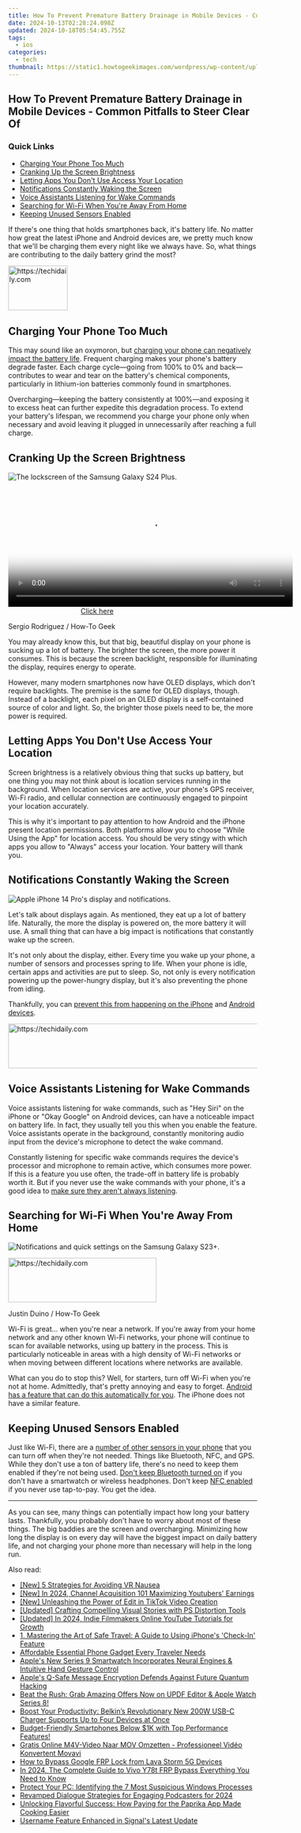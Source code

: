 ```yaml
---
title: How To Prevent Premature Battery Drainage in Mobile Devices - Common Pitfalls to Steer Clear Of
date: 2024-10-13T02:28:24.098Z
updated: 2024-10-18T05:54:45.755Z
tags:
  - ios
categories:
  - tech
thumbnail: https://static1.howtogeekimages.com/wordpress/wp-content/uploads/2024/05/pixel-battery-screen-red.jpg
---
```


## How To Prevent Premature Battery Drainage in Mobile Devices - Common Pitfalls to Steer Clear Of

### Quick Links

* [Charging Your Phone Too Much](https://android-transfer.techidaily.com/in-2024-5-ways-to-move-contacts-from-oppo-reno-10-pro-5g-to-iphone-131415-drfone-by-drfone-transfer-from-android-transfer-from-android/)
* [Cranking Up the Screen Brightness](https://instagram-video-recordings.techidaily.com/updated-the-ultimate-list-igtv-masterminds-and-maestros-for-2024/)
* [Letting Apps You Don't Use Access Your Location](https://extra-skills.techidaily.com/2024-approved-pre-upgrade-wisdom-a-primer-on-improvement/)
* [Notifications Constantly Waking the Screen](https://twitter-videos.techidaily.com/updated-in-2024-web-wonders-weekly-review/)
* [Voice Assistants Listening for Wake Commands](https://digital-screen-recording.techidaily.com/spectacular-gratis-switch-gaming-tools/)
* [Searching for Wi-Fi When You're Away From Home](https://driver-error.techidaily.com/easy-steps-on-how-to-fetch-newest-driver-software-for-the-hp-envy-20/)
* [Keeping Unused Sensors Enabled](https://youtube-web.techidaily.com/69518351-new-2024-approved-feast-your-eyes-on-9-whole-film-winter-wonders-no-charge/)

 If there's one thing that holds smartphones back, it's battery life. No matter how great the latest iPhone and Android devices are, we pretty much know that we'll be charging them every night like we always have. So, what things are contributing to the daily battery grind the most?

<!-- affiliate ads begin -->
<a href="https://bluettiit.sjv.io/c/5597632/2148127/17093" target="_top" id="2148127">
  <img src="//a.impactradius-go.com/display-ad/17093-2148127" border="0" alt="https://techidaily.com" width="120" height="90"/>
</a>
<img height="0" width="0" src="https://bluettiit.sjv.io/i/5597632/2148127/17093" style="position:absolute;visibility:hidden;" border="0" />
<!-- affiliate ads end -->

##  Charging Your Phone Too Much

 This may sound like an oxymoron, but [charging your phone can negatively impact the battery life](https://fox-helps.techidaily.com/new-effortless-time-lapse-videos-with-samsung-tech-for-2024/). Frequent charging makes your phone's battery degrade faster. Each charge cycle—going from 100% to 0% and back—contributes to wear and tear on the battery's chemical components, particularly in lithium-ion batteries commonly found in smartphones.

 Overcharging—keeping the battery consistently at 100%—and exposing it to excess heat can further expedite this degradation process. To extend your battery's lifespan, we recommend you charge your phone only when necessary and avoid leaving it plugged in unnecessarily after reaching a full charge.

##  Cranking Up the Screen Brightness

![The lockscreen of the Samsung Galaxy S24 Plus.](https://static1.howtogeekimages.com/wordpress/wp-content/uploads/wm/2024/02/the-lockscreen-of-the-samsung-galaxy-s24-plus-3jpg_53483811827_o.jpg) 

<!-- affiliate ads begin -->
<span id="1983573">
					<video width="576" height="240" style="cursor:pointer"
           poster="//a.impactradius-go.com/display-clicktoplayimage/1983573.png"
           onclick="if(!this.playClicked){this.play();this.setAttribute('controls',true);this.playClicked=true;}">
	   <source src="//a.impactradius-go.com/display-ad/22993-1983573">
	   <img src="//a.impactradius-go.com/display-clicktoplayimage/1983573.png" style="border: none; height: 100%; width: 100%; object-fit: contain">
	</video>
	<div style="width:360px;text-align:center"><a href="javascript:window.open(decodeURIComponent('https%3A%2F%2Fhomestyler.sjv.io%2Fc%2F5597632%2F1983573%2F22993'), '_blank');void(0);">Click here</a></div>
</span>
<img height="0" width="0" src="https://imp.pxf.io/i/5597632/1983573/22993" style="position:absolute;visibility:hidden;" border="0" />
<!-- affiliate ads end -->

Sergio Rodriguez / How-To Geek

 You may already know this, but that big, beautiful display on your phone is sucking up a lot of battery. The brighter the screen, the more power it consumes. This is because the screen backlight, responsible for illuminating the display, requires energy to operate.

 However, many modern smartphones now have OLED displays, which don't require backlights. The premise is the same for OLED displays, though. Instead of a backlight, each pixel on an OLED display is a self-contained source of color and light. So, the brighter those pixels need to be, the more power is required.

##  Letting Apps You Don't Use Access Your Location

 Screen brightness is a relatively obvious thing that sucks up battery, but one thing you may not think about is location services running in the background. When location services are active, your phone's GPS receiver, Wi-Fi radio, and cellular connection are continuously engaged to pinpoint your location accurately.

 This is why it's important to pay attention to how Android and the iPhone present location permissions. Both platforms allow you to choose "While Using the App" for location access. You should be very stingy with which apps you allow to "Always" access your location. Your battery will thank you.

##  Notifications Constantly Waking the Screen

![Apple iPhone 14 Pro's display and notifications.](https://static1.howtogeekimages.com/wordpress/wp-content/uploads/2023/06/52421159219_1085f0b209_o.jpg) 

 Let's talk about displays again. As mentioned, they eat up a lot of battery life. Naturally, the more the display is powered on, the more battery it will use. A small thing that can have a big impact is notifications that constantly wake up the screen.

 It's not only about the display, either. Every time you wake up your phone, a number of sensors and processes spring to life. When your phone is idle, certain apps and activities are put to sleep. So, not only is every notification powering up the power-hungry display, but it's also preventing the phone from idling.

 Thankfully, you can [prevent this from happening on the iPhone](https://activate-lock.techidaily.com/in-2024-how-to-remove-activation-lock-on-the-iphone-11-without-previous-owner-by-drfone-ios/) and [Android devices](https://instagram-videos.techidaily.com/new-instagrams-hottest-25-minds-in-the-digital-age/).

<!-- affiliate ads begin -->
<a href="https://bluettieu.pxf.io/c/5597632/2141676/17091" target="_top" id="2141676">
  <img src="//a.impactradius-go.com/display-ad/17091-2141676" border="0" alt="https://techidaily.com" width="728" height="90"/>
</a>
<img height="0" width="0" src="https://bluettieu.pxf.io/i/5597632/2141676/17091" style="position:absolute;visibility:hidden;" border="0" />
<!-- affiliate ads end -->

##  Voice Assistants Listening for Wake Commands

 Voice assistants listening for wake commands, such as "Hey Siri" on the iPhone or "Okay Google" on Android devices, can have a noticeable impact on battery life. In fact, they usually tell you this when you enable the feature. Voice assistants operate in the background, constantly monitoring audio input from the device's microphone to detect the wake command.

 Constantly listening for specific wake commands requires the device's processor and microphone to remain active, which consumes more power. If this is a feature you use often, the trade-off in battery life is probably worth it. But if you never use the wake commands with your phone, it's a good idea to [make sure they aren't always listening](https://facebook-video-recording.techidaily.com/clear-and-compelling-1080p-streaming-on-the-social-network/).

##  Searching for Wi-Fi When You're Away From Home

![Notifications and quick settings on the Samsung Galaxy S23+.](https://static1.howtogeekimages.com/wordpress/wp-content/uploads/2024/04/52709294324_62743ec6e5_o.jpg) 

<!-- affiliate ads begin -->
<a href="https://aligracehair.sjv.io/c/5597632/2135414/19272" target="_top" id="2135414">
  <img src="//a.impactradius-go.com/display-ad/19272-2135414" border="0" alt="https://techidaily.com" width="300" height="90"/>
</a>
<img height="0" width="0" src="https://aligracehair.sjv.io/i/5597632/2135414/19272" style="position:absolute;visibility:hidden;" border="0" />
<!-- affiliate ads end -->

Justin Duino / How-To Geek

 Wi-Fi is great... when you're near a network. If you're away from your home network and any other known Wi-Fi networks, your phone will continue to scan for available networks, using up battery in the process. This is particularly noticeable in areas with a high density of Wi-Fi networks or when moving between different locations where networks are available.

 What can you do to stop this? Well, for starters, turn off Wi-Fi when you're not at home. Admittedly, that's pretty annoying and easy to forget. [Android has a feature that can do this automatically for you](https://youtube-clips.techidaily.com/sourav-joshis-strategy-for-youtube-earning-in-the-year-2024/). The iPhone does not have a similar feature.

##  Keeping Unused Sensors Enabled

 Just like Wi-Fi, there are a [number of other sensors in your phone](https://youtube-stream.techidaily.com/new-game-masters-top-ten-female-gaming-influencers/) that you can turn off when they're not needed. Things like Bluetooth, NFC, and GPS. While they don't use a ton of battery life, there's no need to keep them enabled if they're not being used. [Don't keep Bluetooth turned on](https://easy-unlock-android.techidaily.com/in-2024-can-i-bypass-a-forgotten-phone-password-of-oppo-find-x6-by-drfone-android/) if you don't have a smartwatch or wireless headphones. Don't keep [NFC enabled](https://tech-renaissance.techidaily.com/troubleshooting-speaker-malfunctions-in-microsoft-presentations/) if you never use tap-to-pay. You get the idea.

---

 As you can see, many things can potentially impact how long your battery lasts. Thankfully, you probably don't have to worry about most of these things. The big baddies are the screen and overcharging. Minimizing how long the display is on every day will have the biggest impact on daily battery life, and not charging your phone more than necessary will help in the long run.

<ins class="adsbygoogle"
     style="display:block"
     data-ad-format="autorelaxed"
     data-ad-client="ca-pub-7571918770474297"
     data-ad-slot="1223367746"></ins>

<ins class="adsbygoogle"
     style="display:block"
     data-ad-client="ca-pub-7571918770474297"
     data-ad-slot="8358498916"
     data-ad-format="auto"
     data-full-width-responsive="true"></ins>

<span class="atpl-alsoreadstyle">Also read:</span>
<div><ul>
<li><a href="https://fox-links.techidaily.com/new-5-strategies-for-avoiding-vr-nausea/"><u>[New] 5 Strategies for Avoiding VR Nausea</u></a></li>
<li><a href="https://facebook-record-videos.techidaily.com/new-in-2024-channel-acquisition-101-maximizing-youtubers-earnings/"><u>[New] In 2024, Channel Acquisition 101 Maximizing Youtubers' Earnings</u></a></li>
<li><a href="https://some-tips.techidaily.com/new-unleashing-the-power-of-edit-in-tiktok-video-creation/"><u>[New] Unleashing the Power of Edit in TikTok Video Creation</u></a></li>
<li><a href="https://extra-resources.techidaily.com/updated-crafting-compelling-visual-stories-with-ps-distortion-tools/"><u>[Updated] Crafting Compelling Visual Stories with PS Distortion Tools</u></a></li>
<li><a href="https://youtube-web.techidaily.com/ed-in-2024-indie-filmmakers-online-youtube-tutorials-for-growth/"><u>[Updated] In 2024, Indie Filmmakers Online YouTube Tutorials for Growth</u></a></li>
<li><a href="https://os-tips.techidaily.com/1-mastering-the-art-of-safe-travel-a-guide-to-using-iphones-check-in-feature/"><u>1. Mastering the Art of Safe Travel: A Guide to Using iPhone's 'Check-In' Feature</u></a></li>
<li><a href="https://os-tips.techidaily.com/affordable-essential-phone-gadget-every-traveler-needs/"><u>Affordable Essential Phone Gadget Every Traveler Needs</u></a></li>
<li><a href="https://os-tips.techidaily.com/apples-new-series-9-smartwatch-incorporates-neural-engines-and-intuitive-hand-gesture-control/"><u>Apple's New Series 9 Smartwatch Incorporates Neural Engines & Intuitive Hand Gesture Control</u></a></li>
<li><a href="https://os-tips.techidaily.com/apples-q-safe-message-encryption-defends-against-future-quantum-hacking/"><u>Apple's Q-Safe Message Encryption Defends Against Future Quantum Hacking</u></a></li>
<li><a href="https://os-tips.techidaily.com/beat-the-rush-grab-amazing-offers-now-on-updf-editor-and-apple-watch-series-8/"><u>Beat the Rush: Grab Amazing Offers Now on UPDF Editor & Apple Watch Series 8!</u></a></li>
<li><a href="https://os-tips.techidaily.com/boost-your-productivity-belkins-revolutionary-new-200w-usb-c-charger-supports-up-to-four-devices-at-once/"><u>Boost Your Productivity: Belkin’s Revolutionary New 200W USB-C Charger Supports Up to Four Devices at Once</u></a></li>
<li><a href="https://os-tips.techidaily.com/budget-friendly-smartphones-below-1k-with-top-performance-features/"><u>Budget-Friendly Smartphones Below $1K with Top Performance Features!</u></a></li>
<li><a href="https://tech-renaissance.techidaily.com/gratis-online-m4v-video-naar-mov-omzetten-professioneel-video-konvertent-movavi/"><u>Gratis Online M4V-Video Naar MOV Omzetten - Professioneel Vidéo Konvertent Movavi</u></a></li>
<li><a href="https://android-frp.techidaily.com/how-to-bypass-google-frp-lock-from-lava-storm-5g-devices-by-drfone-android/"><u>How to Bypass Google FRP Lock from Lava Storm 5G Devices</u></a></li>
<li><a href="https://bypass-frp.techidaily.com/in-2024-the-complete-guide-to-vivo-y78t-frp-bypass-everything-you-need-to-know-by-drfone-android/"><u>In 2024, The Complete Guide to Vivo Y78t FRP Bypass Everything You Need to Know</u></a></li>
<li><a href="https://win11-tips.techidaily.com/protect-your-pc-identifying-the-7-most-suspicious-windows-processes/"><u>Protect Your PC: Identifying the 7 Most Suspicious Windows Processes</u></a></li>
<li><a href="https://extra-skills.techidaily.com/revamped-dialogue-strategies-for-engaging-podcasters-for-2024/"><u>Revamped Dialogue Strategies for Engaging Podcasters for 2024</u></a></li>
<li><a href="https://os-tips.techidaily.com/unlocking-flavorful-success-how-paying-for-the-paprika-app-made-cooking-easier/"><u>Unlocking Flavorful Success: How Paying for the Paprika App Made Cooking Easier</u></a></li>
<li><a href="https://os-tips.techidaily.com/username-feature-enhanced-in-signals-latest-update/"><u>Username Feature Enhanced in Signal's Latest Update</u></a></li>
</ul></div>

